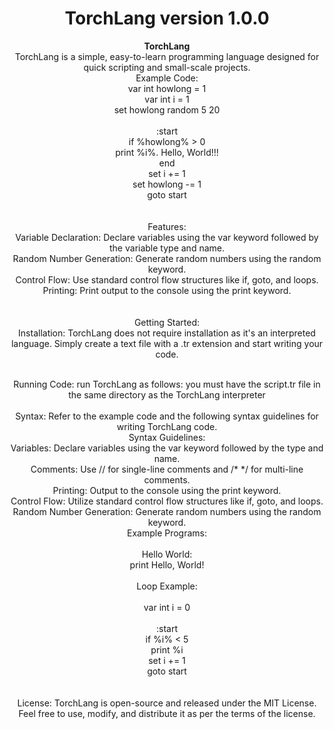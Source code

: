 <center>
  
  <h1><b>TorchLang version 1.0.0</b></h1>
<p><b>TorchLang</b><br>
TorchLang is a simple, easy-to-learn programming language designed for quick scripting and small-scale projects.
<br>
Example Code:<br>
var int howlong = 1<br>
var int i = 1<br>
set howlong random 5 20<br>
<br>
:start<br>
if %howlong% > 0<br>
print %i%. Hello, World!!!<br>
end<br>
set i += 1<br>
set howlong -= 1<br>
goto start<br><br><br>
Features:<br>
Variable Declaration: Declare variables using the var keyword followed by the variable type and name.<br>
Random Number Generation: Generate random numbers using the random keyword.<br>
Control Flow: Use standard control flow structures like if, goto, and loops.<br>
Printing: Print output to the console using the print keyword.<br><br><br>
Getting Started:<br>
Installation: TorchLang does not require installation as it's an interpreted language. Simply create a text file with a .tr extension and start writing your code.<br><br>

Running Code: run TorchLang as follows: you must have the script.tr file in the same directory as the TorchLang interpreter <br><br>
Syntax: Refer to the example code and the following syntax guidelines for writing TorchLang code.<br>
Syntax Guidelines:<br>
Variables: Declare variables using the var keyword followed by the type and name.<br>
Comments: Use // for single-line comments and /* */ for multi-line comments.<br>
Printing: Output to the console using the print keyword.<br>
Control Flow: Utilize standard control flow structures like if, goto, and loops.<br>
Random Number Generation: Generate random numbers using the random keyword.<br>
Example Programs:<br><br>
Hello World:<br>
print Hello, World!<br><br>
Loop Example:<br><br>
var int i = 0<br>
<br>
:start<br>
if %i% < 5<br>
print %i<br>
set i += 1<br>
goto start<br>
<br>
<br>
License:
TorchLang is open-source and released under the MIT License. Feel free to use, modify, and distribute it as per the terms of the license.</p>
  </center>

